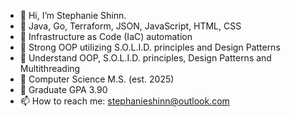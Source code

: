 - 👋 Hi, I’m Stephanie Shinn.
- 🌱 Java, Go, Terraform, JSON, JavaScript, HTML, CSS
- 🌱 Infrastructure as Code (IaC) automation
- 🌱 Strong OOP utilizing S.O.L.I.D. principles and Design Patterns
- 🌱 Understand OOP, S.O.L.I.D. principles, Design Patterns and Multithreading
- 🌱 Computer Science M.S. (est. 2025)
- 🌱 Graduate GPA 3.90
- 📫 How to reach me:  stephanieshinn@outlook.com

<!---
ShinnDing/ShinnDing is a ✨ special ✨ repository because its `README.md` (this file) appears on your GitHub profile.
You can click the Preview link to take a look at your changes.
--->
